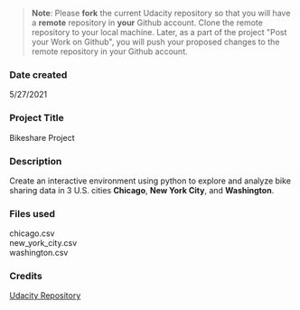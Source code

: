 >**Note**: Please **fork** the current Udacity repository so that you will have a **remote** repository in **your** Github account. Clone the remote repository to your local machine. Later, as a part of the project "Post your Work on Github", you will push your proposed changes to the remote repository in your Github account.

### Date created
5/27/2021

### Project Title
Bikeshare Project

### Description
Create an interactive environment using python to explore and analyze bike sharing data in 3 U.S. cities **Chicago**, **New York City**, and **Washington**.

### Files used
chicago.csv\
new_york_city.csv\
washington.csv

### Credits
[Udacity Repository](https://github.com/udacity/pdsnd_github.git)

